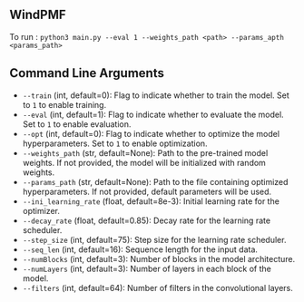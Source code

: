 ## WindPMF

To run : 
`python3 main.py --eval 1 --weights_path <path> --params_apth <params_path>`

## Command Line Arguments

- `--train` (int, default=0): Flag to indicate whether to train the model. Set to `1` to enable training.
- `--eval` (int, default=1): Flag to indicate whether to evaluate the model. Set to `1` to enable evaluation.
- `--opt` (int, default=0): Flag to indicate whether to optimize the model hyperparameters. Set to `1` to enable optimization.
- `--weights_path` (str, default=None): Path to the pre-trained model weights. If not provided, the model will be initialized with random weights.
- `--params_path` (str, default=None): Path to the file containing optimized hyperparameters. If not provided, default parameters will be used.
- `--ini_learning_rate` (float, default=8e-3): Initial learning rate for the optimizer.
- `--decay_rate` (float, default=0.85): Decay rate for the learning rate scheduler.
- `--step_size` (int, default=75): Step size for the learning rate scheduler.
- `--seq_len` (int, default=16): Sequence length for the input data.
- `--numBlocks` (int, default=3): Number of blocks in the model architecture.
- `--numLayers` (int, default=3): Number of layers in each block of the model.
- `--filters` (int, default=64): Number of filters in the convolutional layers.